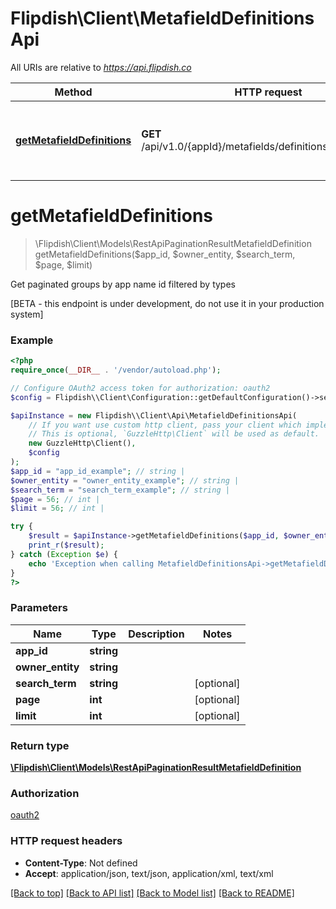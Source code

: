# Flipdish\\Client\MetafieldDefinitionsApi

All URIs are relative to *https://api.flipdish.co*

Method | HTTP request | Description
------------- | ------------- | -------------
[**getMetafieldDefinitions**](MetafieldDefinitionsApi.md#getMetafieldDefinitions) | **GET** /api/v1.0/{appId}/metafields/definitions/{ownerEntity} | Get paginated groups by app name id filtered by types


# **getMetafieldDefinitions**
> \Flipdish\\Client\Models\RestApiPaginationResultMetafieldDefinition getMetafieldDefinitions($app_id, $owner_entity, $search_term, $page, $limit)

Get paginated groups by app name id filtered by types

[BETA - this endpoint is under development, do not use it in your production system]

### Example
```php
<?php
require_once(__DIR__ . '/vendor/autoload.php');

// Configure OAuth2 access token for authorization: oauth2
$config = Flipdish\\Client\Configuration::getDefaultConfiguration()->setAccessToken('YOUR_ACCESS_TOKEN');

$apiInstance = new Flipdish\\Client\Api\MetafieldDefinitionsApi(
    // If you want use custom http client, pass your client which implements `GuzzleHttp\ClientInterface`.
    // This is optional, `GuzzleHttp\Client` will be used as default.
    new GuzzleHttp\Client(),
    $config
);
$app_id = "app_id_example"; // string | 
$owner_entity = "owner_entity_example"; // string | 
$search_term = "search_term_example"; // string | 
$page = 56; // int | 
$limit = 56; // int | 

try {
    $result = $apiInstance->getMetafieldDefinitions($app_id, $owner_entity, $search_term, $page, $limit);
    print_r($result);
} catch (Exception $e) {
    echo 'Exception when calling MetafieldDefinitionsApi->getMetafieldDefinitions: ', $e->getMessage(), PHP_EOL;
}
?>
```

### Parameters

Name | Type | Description  | Notes
------------- | ------------- | ------------- | -------------
 **app_id** | **string**|  |
 **owner_entity** | **string**|  |
 **search_term** | **string**|  | [optional]
 **page** | **int**|  | [optional]
 **limit** | **int**|  | [optional]

### Return type

[**\Flipdish\\Client\Models\RestApiPaginationResultMetafieldDefinition**](../Model/RestApiPaginationResultMetafieldDefinition.md)

### Authorization

[oauth2](../../README.md#oauth2)

### HTTP request headers

 - **Content-Type**: Not defined
 - **Accept**: application/json, text/json, application/xml, text/xml

[[Back to top]](#) [[Back to API list]](../../README.md#documentation-for-api-endpoints) [[Back to Model list]](../../README.md#documentation-for-models) [[Back to README]](../../README.md)

